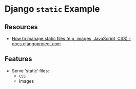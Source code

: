 # Django `static` Example

## Resources

* [How to manage static files (e.g. images, JavaScript, CSS) - docs.djangoproject.com](https://docs.djangoproject.com/en/4.0/howto/static-files/)

## Features

* Serve 'static' files:
  * `CSS`
  * Images

